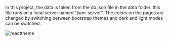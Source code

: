 In this project, the data is taken from the db.json file in the data folder. this file runs on a local server named "json-server". The colors on the pages are changed by switching between bootstrap themes and dark and light modes can be switched.


![reacttheme](https://github.com/cnon06/react-theme-controller/assets/59291488/0eb1d9e1-c167-4f94-8ece-83b2d4c3fc2e)
